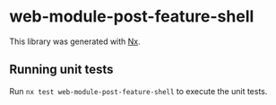 # web-module-post-feature-shell

This library was generated with [Nx](https://nx.dev).

## Running unit tests

Run `nx test web-module-post-feature-shell` to execute the unit tests.

